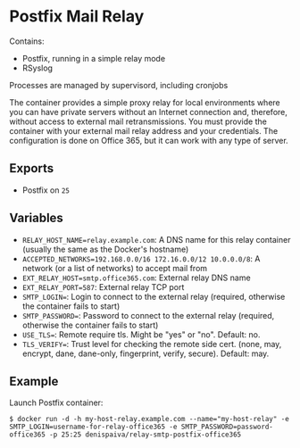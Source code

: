 Postfix Mail Relay
======================

Contains:

* Postfix, running in a simple relay mode
* RSyslog

Processes are managed by supervisord, including cronjobs

The container provides a simple proxy relay for local environments where you can have private servers without an Internet connection and, therefore, without access to external mail retransmissions. You must provide the container with your external mail relay address and your credentials. The configuration is done on Office 365, but it can work with any type of server.


Exports
-------

* Postfix on `25`

Variables
---------

* `RELAY_HOST_NAME=relay.example.com`: A DNS name for this relay container (usually the same as the Docker's hostname)
* `ACCEPTED_NETWORKS=192.168.0.0/16 172.16.0.0/12 10.0.0.0/8`: A network (or a list of networks) to accept mail from
* `EXT_RELAY_HOST=smtp.office365.com`: External relay DNS name
* `EXT_RELAY_PORT=587`: External relay TCP port
* `SMTP_LOGIN=`: Login to connect to the external relay (required, otherwise the container fails to start)
* `SMTP_PASSWORD=`: Password to connect to the external relay (required, otherwise the container fails to start)
* `USE_TLS=`: Remote require tls. Might be "yes" or "no". Default: no.
* `TLS_VERIFY=`: Trust level for checking the remote side cert. (none, may, encrypt, dane, dane-only, fingerprint, verify, secure). Default: may.

Example
-------

Launch Postfix container:

    $ docker run -d -h my-host-relay.example.com --name="my-host-relay" -e SMTP_LOGIN=username-for-relay-office365 -e SMTP_PASSWORD=password-office365 -p 25:25 denispaiva/relay-smtp-postfix-office365

